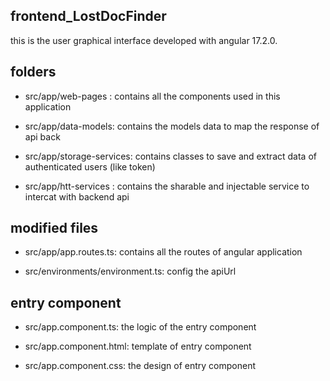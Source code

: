 ## frontend_LostDocFinder
this is the user graphical interface developed with angular 17.2.0.
## folders 
- src/app/web-pages : contains all the components used in this application

- src/app/data-models: contains the models data to map the response of api back

- src/app/storage-services: contains classes to save and extract data of authenticated users (like token)

- src/app/htt-services : contains the sharable and injectable service to intercat with backend api 

## modified files
- src/app/app.routes.ts: contains all the routes of angular application

- src/environments/environment.ts: config the apiUrl

## entry component
- src/app.component.ts: the logic of the entry component

- src/app.component.html: template of entry component

- src/app.component.css: the design of entry component


